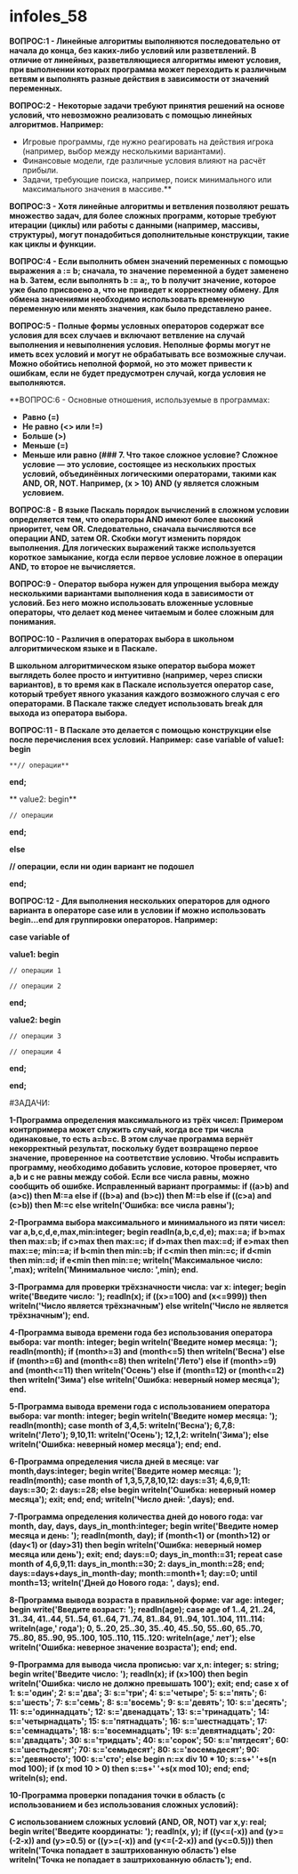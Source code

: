 # infoles_58
**ВОПРОС:1 - Линейные алгоритмы выполняются последовательно от начала до конца, без каких-либо условий или разветвлений. В отличие от линейных, разветвляющиеся алгоритмы имеют условия, при выполнении которых программа может переходить к различным ветвям и выполнять разные действия в зависимости от значений переменных.**

**ВОПРОС:2 - Некоторые задачи требуют принятия решений на основе условий, что невозможно реализовать с помощью линейных алгоритмов. Например:**
- Игровые программы, где нужно реагировать на действия игрока (например, выбор между несколькими вариантами). 
- Финансовые модели, где различные условия влияют на расчёт прибыли.
- Задачи, требующие поиска, например, поиск минимального или максимального значения в массиве.**

**ВОПРОС:3 - Хотя линейные алгоритмы и ветвления позволяют решать множество задач, для более сложных программ, которые требуют итерации (циклы) или работы с данными (например, массивы, структуры), могут понадобиться дополнительные конструкции, такие как циклы и функции.**

**ВОПРОС:4 - Если выполнить обмен значений переменных с помощью выражения a := b; сначала, то значение переменной a будет заменено на b. Затем, если выполнять b := a;, то b получит значение, которое уже было присвоено a, что не приведет к корректному обмену. Для обмена значениями необходимо использовать временную переменную или менять значения, как было представлено ранее.**

**ВОПРОС:5 - Полные формы условных операторов содержат все условия для всех случаев и включают ветвление на случай выполнения и невыполнения условия. Неполные формы могут не иметь всех условий и могут не обрабатывать все возможные случаи.
 Можно обойтись неполной формой, но это может привести к ошибкам, если не будет предусмотрен случай, когда условия не выполняются.**

**ВОПРОС:6 - Основные отношения, используемые в программах:
- **Равно (=)**
- **Не равно (<> или !=)**
- **Больше (>)**
- **Меньше (=)**
- **Меньше или равно (### 7. Что такое сложное условие?
Сложное условие — это условие, состоящее из нескольких простых условий, объединённых логическими операторами, такими как AND, OR, NOT. Например, (x > 10) AND (y  является сложным условием.**

**ВОПРОС:8 - В языке Паскаль порядок вычислений в сложном условии определяется тем, что операторы AND имеют более высокий приоритет, чем OR. Следовательно, сначала вычисляются все операции AND, затем OR. Скобки могут изменить порядок выполнения. Для логических выражений также используется короткое замыкание, когда если первое условие ложное в операции AND, то второе не вычисляется.**

**ВОПРОС:9 - Оператор выбора нужен для упрощения выбора между несколькими вариантами выполнения кода в зависимости от условий. Без него можно использовать вложенные условные операторы, что делает код менее читаемым и более сложным для понимания.**

**ВОПРОС:10 - Различия в операторах выбора в школьном алгоритмическом языке и в Паскале.**

**В школьном алгоритмическом языке оператор выбора может выглядеть более просто и интуитивно (например, через списки вариантов), в то время как в Паскале используется оператор case, который требует явного указания каждого возможного случая с его операторами. В Паскале также следует использовать break для выхода из оператора выбора.**

**ВОПРОС:11 - В Паскале это делается с помощью конструкции else после перечисления всех условий. Например:**
**case variable of
  value1: begin**

    **// операции**

  **end;**

 ** value2: begin**

    // операции

  **end;**

**else**

  **// операции, если ни один вариант не подошел**

**end;**

**ВОПРОС:12 - Для выполнения нескольких операторов для одного варианта в операторе case или в условии if можно использовать begin...end для группировки операторов. Например:**

**case variable of**

   **value1: begin**

    // операции 1

    // операции 2

  **end;**

  **value2: begin**

    // операции 3

    // операции 4

  **end;**

**end;**


#ЗАДАЧИ:

**1-Программа определения максимального из трёх чисел:
Примером контрпримера может служить случай, когда все три числа одинаковые, то есть a=b=c. В этом случае программа вернёт некорректный результат, поскольку будет возвращено первое значение, проверенное на соответствие условию. Чтобы исправить программу, необходимо добавить условие, которое проверяет, что a,b и c не равны между собой. Если все числа равны, можно сообщить об ошибке. Исправленный вариант программы:
if ((a>b) and (a>c)) then M:=a else if ((b>a) and (b>c)) then M:=b else if ((c>a) and (c>b)) then M:=c else writeln('Ошибка: все числа равны');**

**2-Программа выбора максимального и минимального из пяти чисел: var a,b,c,d,e,max,min:integer; begin readln(a,b,c,d,e); max:=a; if b>max then max:=b; if c>max then max:=c; if d>max then max:=d; if e>max then max:=e; min:=a; if b<min then min:=b; if c<min then min:=c; if d<min then min:=d; if e<min then min:=e; writeln('Максимальное число: ',max); writeln('Минимальное число: ',min); end.**

**3-Программа для проверки трёхзначности числа: var x: integer; begin write('Введите число: '); readln(x); if ((x>=100) and (x<=999)) then writeln('Число является трёхзначным') else writeln('Число не является трёхзначным'); end.**

**4-Программа вывода времени года без использования оператора выбора: var month: integer; begin writeln('Введите номер месяца: '); readln(month); if (month>=3) and (month<=5) then writeln('Весна') else if (month>=6) and (month<=8) then writeln('Лето') else if (month>=9) and (month<=11) then writeln('Осень') else if (month=12) or (month<=2) then writeln('Зима') else writeln('Ошибка: неверный номер месяца'); end.**

**5-Программа вывода времени года с использованием оператора выбора: var month: integer; begin writeln('Введите номер месяца: '); readln(month); case month of 3,4,5: writeln('Весна'); 6,7,8: writeln('Лето'); 9,10,11: writeln('Осень'); 12,1,2: writeln('Зима'); else writeln('Ошибка: неверный номер месяца'); end; end.**

**6-Программа определения числа дней в месяце: var month,days:integer; begin write('Введите номер месяца: '); readln(month); case month of 1,3,5,7,8,10,12: days:=31; 4,6,9,11: days:=30; 2: days:=28; else begin writeln('Ошибка: неверный номер месяца'); exit; end; end; writeln('Число дней: ',days); end.**

**7-Программа определения количества дней до нового года: var month, day, days, days_in_month:integer; begin write('Введите номер месяца и день: '); readln(month, day); if (month<1) or (month>12) or (day<1) or (day>31) then begin writeln('Ошибка: неверный номер месяца или день'); exit; end; days:=0; days_in_month:=31; repeat case month of 4,6,9,11: days_in_month:=30; 2: days_in_month:=28; end; days:=days+days_in_month-day; month:=month+1; day:=0; until month=13; writeln('Дней до Нового года: ', days); end.**

**8-Программа вывода возраста в правильной форме: var age: integer; begin write('Введите возраст: '); readln(age); case age of 1..4, 21..24, 31..34, 41..44, 51..54, 61..64, 71..74, 81..84, 91..94, 101..104, 111..114: writeln(age,' года'); 0, 5..20, 25..30, 35..40, 45..50, 55..60, 65..70, 75..80, 85..90, 95..100, 105..110, 115..120: writeln(age,' лет'); else writeln('Ошибка: неверное значение возраста'); end; end.**

**9-Программа для вывода числа прописью: var x,n: integer; s: string; begin write('Введите число: '); readln(x); if (x>100) then begin writeln('Ошибка: число не должно превышать 100'); exit; end; case x of 1: s:='один'; 2: s:='два'; 3: s:='три'; 4: s:='четыре'; 5: s:='пять'; 6: s:='шесть'; 7: s:='семь'; 8: s:='восемь'; 9: s:='девять'; 10: s:='десять'; 11: s:='одиннадцать'; 12: s:='двенадцать'; 13: s:='тринадцать'; 14: s:='четырнадцать'; 15: s:='пятнадцать'; 16: s:='шестнадцать'; 17: s:='семнадцать'; 18: s:='восемнадцать'; 19: s:='девятнадцать'; 20: s:='двадцать'; 30: s:='тридцать'; 40: s:='сорок'; 50: s:='пятдесят'; 60: s:='шестьдесят'; 70: s:='семьдесят'; 80: s:='восемьдесят'; 90: s:='девяносто'; 100: s:='сто'; else begin n:=x div 10 * 10; s:=s+' '+s(n mod 100); if (x mod 10 > 0) then s:=s+' '+s(x mod 10); end; end; writeln(s); end.**

**10-Программа проверки попадания точки в область (с использованием и без использования сложных условий):**

**С использованием сложных условий (AND, OR, NOT) var x,y: real; begin write('Введите координаты: '); readln(x, y); if ((y<=(-x)) and (y>=(-2-x)) and (y>=0.5) or ((y>=(-x)) and (y<=(-2-x)) and (y<=0.5))) then writeln('Точка попадает в заштрихованную область') else writeln('Точка не попадает в заштрихованную область'); end.**
